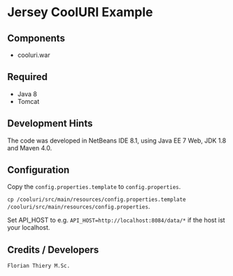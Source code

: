 # Jersey CoolURI Example

## Components

* cooluri.war

## Required

* Java 8
* Tomcat

## Development Hints

The code was developed in NetBeans IDE 8.1, using Java EE 7 Web, JDK 1.8 and Maven 4.0.

## Configuration

Copy the `config.properties.template` to `config.properties`.

`cp /cooluri/src/main/resources/config.properties.template /cooluri/src/main/resources/config.properties`.

Set API_HOST to e.g. `API_HOST=http://localhost:8084/data/*` if the host ist your localhost.

## Credits / Developers

`Florian Thiery M.Sc.`
